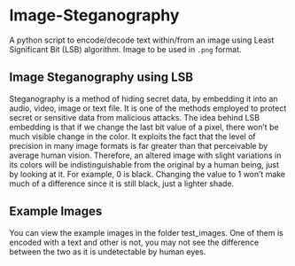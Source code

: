 # Image-Steganography
A python script to encode/decode text within/from an image using Least Significant Bit (LSB) algorithm. Image to be used in <code>.png</code> format.
## Image Steganography using LSB

Steganography is a method of hiding secret data, by embedding it into an audio, video, image or text file. 
It is one of the methods employed to protect secret or sensitive data from malicious attacks.
The idea behind LSB embedding is that if we change the last bit value of a pixel, there won’t be much visible change in the color.
It exploits the fact that the level of precision in many image formats is far greater than that perceivable by average human vision. 
Therefore, an altered image with slight variations in its colors will be indistinguishable from the original by a human being, 
just by looking at it.
For example, 0 is black. Changing the value to 1 won’t make much of a difference since it is still black, just a lighter shade.
## Example Images
You can view the example images in the folder test_images. One of them is encoded with a text and other is not, you may not see the difference between the two as it is undetectable by human eyes.

